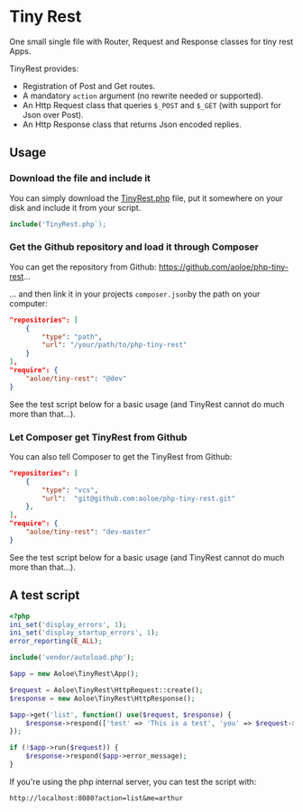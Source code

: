 # Tiny Rest

One small single file with Router, Request and Response classes for tiny rest Apps.

TinyRest provides:

- Registration of Post and Get routes.
- A mandatory `action` argument (no rewrite needed or supported).
- An Http Request class that queries `$_POST` and `$_GET` (with support for Json over Post).
- An Http Response class that returns Json encoded replies.

## Usage

### Download the file and include it

You can simply download the [TinyRest.php](https://raw.githubusercontent.com/aoloe/php-tiny-rest/master/src/TinyRest.php) file, put it somewhere on your disk and include it from your script.

```php
include('TinyRest.php`);
```

### Get the Github repository and load it through Composer

You can get the repository from Github: <https://github.com/aoloe/php-tiny-rest>...

... and then link it in your projects `composer.json`by the path on your computer:

```json
"repositories": [
    {
        "type": "path",
        "url": "/your/path/to/php-tiny-rest"
    }
],
"require": {
    "aoloe/tiny-rest": "@dev"
}
```

See the test script below for a basic usage (and TinyRest cannot do much more than that...).

### Let Composer get TinyRest from Github

You can also tell Composer to get the TinyRest from Github:

```json
"repositories": [
    {
        "type": "vcs",
        "url":  "git@github.com:aoloe/php-tiny-rest.git"
    },
],
"require": {
    "aoloe/tiny-rest": "dev-master"
}
```

See the test script below for a basic usage (and TinyRest cannot do much more than that...).

## A test script

```php
<?php
ini_set('display_errors', 1);
ini_set('display_startup_errors', 1);
error_reporting(E_ALL);

include('vendor/autoload.php');

$app = new Aoloe\TinyRest\App();

$request = Aoloe\TinyRest\HttpRequest::create();
$response = new Aoloe\TinyRest\HttpResponse();

$app->get('list', function() use($request, $response) {
    $response->respond(['test' => 'This is a test', 'you' => $request->get('me')]);
});

if (!$app->run($request)) {
    $response->respond($app->error_message);
}
```

If you're using the php internal server, you can test the script with:

```
http://localhost:8080?action=list&me=arthur
```
